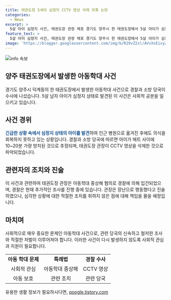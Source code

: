 ```yaml
---
title: 태권도장 5세아 심정지 CCTV 영상 삭제 의혹 논란
categories:
  - News
excerpt: >
  5살 아이 심정지 사건, 태권도장 관장 체포 경기도 양주시 한 태권도장에서 5살 아이가 심정지 상태로 발견돼 응급실로 옮겨졌다. 남성 관장이 아이를 매트 사이에 방치한 혐의로 경찰에 체포됐으며, CCTV 영상 삭제 등 추가 조사 중이다. 아동학대범죄의 처벌 등에 관한 특례법상 아동학대 중상해 혐의로 경찰이 수사 중에 있다. 
feature_text: >
  5살 아이 심정지 사건, 태권도장 관장 체포 경기도 양주시 한 태권도장에서 5살 아이가 심정지 상태로 발견돼 응급실로 옮겨졌다. 남성 관장이 아이를 매트 사이에 방치한 혐의로 경찰에 체포됐으며, CCTV 영상 삭제 등 추가 조사 중이다. 아동학대범죄의 처벌 등에 관한 특례법상 아동학대 중상해 혐의로 경찰이 수사 중에 있다. 
image: 'https://blogger.googleusercontent.com/img/b/R29vZ2xl/AVvXsEixyZcFfHzMRdzZMjFBmAUKJYCLCGyLL1o632UiGVXcaFdKo_bkvkuCioo0uUKlGfBVcT3P84aROyZIXSBEx3Aw5nCQ3pTgDom1WDC4m8eifvWiAmWEEVb4x6G_l8C0QH225ldMjyaFvpxGEBGNO37VmDTDMHGhJPq73UglMfDca1-0aw/s1600/blogspot.png'
---
```


<p><img src="https://blogger.googleusercontent.com/img/b/R29vZ2xl/AVvXsEixyZcFfHzMRdzZMjFBmAUKJYCLCGyLL1o632UiGVXcaFdKo_bkvkuCioo0uUKlGfBVcT3P84aROyZIXSBEx3Aw5nCQ3pTgDom1WDC4m8eifvWiAmWEEVb4x6G_l8C0QH225ldMjyaFvpxGEBGNO37VmDTDMHGhJPq73UglMfDca1-0aw/s1600/blogspot.png" alt="info 속보" /></p>

<h2 data-ke-size="size26">양주 태권도장에서 발생한 아동학대 사건</h2>

<p data-ke-size="size16">경기도 양주시 덕계동의 한 태권도장에서 발생한 아동학대 사건으로 경찰과 소방 당국이 수사에 나섰습니다. 5살 남자 아이가 심정지 상태로 발견된 이 사건은 사회적 공분을 일으키고 있습니다.</p>

<h2 data-ke-size="size24">사건 경위</h2>

<p data-ke-size="size16"><b><span style="color: #1a5490;">긴급한 상황 속에서 심정지 상태의 아이를 발견</span></b>하여 인근 병원으로 옮겨진 후에도 의식을 회복하지 못하고 있는 상황입니다. 경찰과 소방 당국에 따르면 아이가 매트 사이에 10~20분 가량 방치된 것으로 추정되며, 태권도장 관장이 CCTV 영상을 삭제한 것으로 파악되었습니다.</p>

<h2 data-ke-size="size24">관련자의 조치와 진술</h2>

<p data-ke-size="size16">이 사건과 관련하여 태권도장 관장은 아동학대 중상해 혐의로 경찰에 의해 입건되었으며, 경찰은 현재 추가적인 조사를 진행 중에 있습니다. 관장은 장난으로 행동했다고 진술하였으나, 심각한 상황에 대한 적절한 조치를 취하지 않은 점에 대해 책임을 물을 예정입니다.</p>

<h2 data-ke-size="size24">마치며</h2>

<p data-ke-size="size16">사회적으로 매우 중요한 문제인 아동학대 사건으로, 관련 당국의 신속하고 철저한 조사와 적절한 처벌이 이루어져야 합니다. 이러한 사건이 다시 발생하지 않도록 사회적 관심과 지원이 필요합니다.</p>

<table>
  <tbody>
    <tr>
      <td style="text-align: center; height: 17px;"><b>아동 학대 문제</b></td>
      <td style="text-align: center; height: 17px;"><b>특례법</b></td>
      <td style="text-align: center; height: 17px;"><b>경찰 수사</b></td>
    </tr>
    <tr>
      <td style="text-align: center;">사회적 관심</td>
      <td style="text-align: center;">아동학대 중상해</td>
      <td style="text-align: center;">CCTV 영상</td>
    </tr>
    <tr>
      <td style="text-align: center;">아동 보호</td>
      <td style="text-align: center;">관련 조치</td>
      <td style="text-align: center;">관련 당국</td>
    </tr>
  </tbody>
</table>
유용한 생활 정보가 필요하시다면, <a href="https://qoogle.tistory.com" rel="dofollow">qoogle.tistory.com</a>


